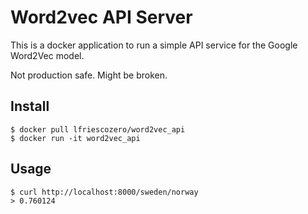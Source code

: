 # Word2vec API Server
This is a docker application to run a simple API service for the Google Word2Vec model.

Not production safe. Might be broken.

## Install

```
$ docker pull lfriescozero/word2vec_api
$ docker run -it word2vec_api
```

## Usage

```
$ curl http://localhost:8000/sweden/norway
> 0.760124
```
